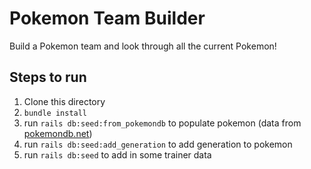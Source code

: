 # Pokemon Team Builder

Build a Pokemon team and look through all the current Pokemon!

## Steps to run

1. Clone this directory
1. `bundle install`
1. run `rails db:seed:from_pokemondb` to populate pokemon (data from [pokemondb.net](https://pokemondb.net))
1. run `rails db:seed:add_generation` to add generation to pokemon
1. run `rails db:seed` to add in some trainer data